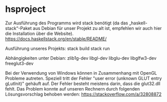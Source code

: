 # hsproject

Zur Ausführung des Programms wird stack benötigt (da das „haskell-stack“-Paket aus Debian für unser Projekt zu alt ist, empfehlen wir auch hier die Installation über die Website).
https://docs.haskellstack.org/en/stable/README/

Ausführung unseres Projekts:
stack build
stack run

Abhängigkeiten unter Debian:
zlib1g-dev libgl-dev libglu-dev libglfw3-dev freeglut3-dev

Bei der Verwendung von Windows können in Zusammenhang mit OpenGL Probleme autreten. Speziell tritt der Fehler "user error (unknown GLUT entry gLutInit)" gehäuft auf. Der Fehler besteht meistens darin, dass die glut32.dll fehlt. Das Problem konnte auf unseren Rechnern durch folgenden Lösungsvorschlag behoben werden:
https://stackoverflow.com/a/32808872